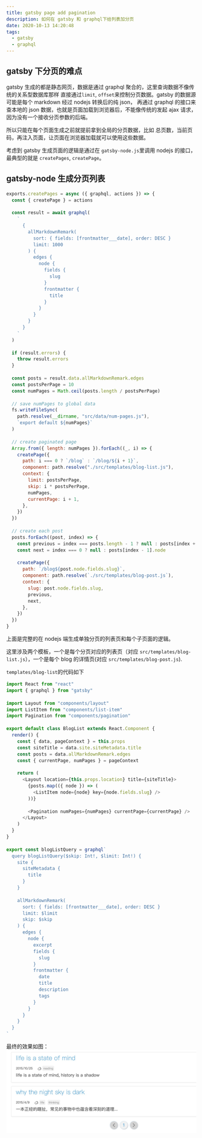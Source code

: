 ```yaml
---
title: gatsby page add pagination
description: 如何在 gatsby 和 graphql下给列表加分页
date: 2020-10-13 14:20:48
tags:
  - gatsby
  - graphql
---
```


## gatsby 下分页的难点

gatsby 生成的都是静态网页，数据是通过 graphql 聚合的，这里查询数据不像传统的关系型数据库那样
直接通过`limit`, `offset`来控制分页数据。gatsby 的数据源可能是每个 markdown 经过 nodejs 转换后的纯 json，
再通过 graphql 的接口来查本地的 json 数据，也就是页面加载到浏览器后，不能像传统的发起 ajax 请求，因为没有一个接收分页参数的后端。

所以只能在每个页面生成之前就提前拿到全局的分页数据，比如 总页数，当前页码，再注入页面，让页面在浏览器加载就可以使用这些数据。

考虑到 gatsby 生成页面的逻辑是通过在 `gatsby-node.js`里调用 nodejs 的接口，最典型的就是 `createPages`, `createPage`。

## gatsby-node 生成分页列表

```javascript
exports.createPages = async ({ graphql, actions }) => {
  const { createPage } = actions

  const result = await graphql(
    `
      {
        allMarkdownRemark(
          sort: { fields: [frontmatter___date], order: DESC }
          limit: 1000
        ) {
          edges {
            node {
              fields {
                slug
              }
              frontmatter {
                title
              }
            }
          }
        }
      }
    `
  )

  if (result.errors) {
    throw result.errors
  }

  const posts = result.data.allMarkdownRemark.edges
  const postsPerPage = 10
  const numPages = Math.ceil(posts.length / postsPerPage)

  // save numPages to global data
  fs.writeFileSync(
    path.resolve(__dirname, "src/data/num-pages.js"),
    `export default ${numPages}`
  )

  // create paginated page
  Array.from({ length: numPages }).forEach((_, i) => {
    createPage({
      path: i === 0 ? `/blog` : `/blog/${i + 1}`,
      component: path.resolve("./src/templates/blog-list.js"),
      context: {
        limit: postsPerPage,
        skip: i * postsPerPage,
        numPages,
        currentPage: i + 1,
      },
    })
  })

  // create each post
  posts.forEach((post, index) => {
    const previous = index === posts.length - 1 ? null : posts[index + 1].node
    const next = index === 0 ? null : posts[index - 1].node

    createPage({
      path: `/blog${post.node.fields.slug}`,
      component: path.resolve(`./src/templates/blog-post.js`),
      context: {
        slug: post.node.fields.slug,
        previous,
        next,
      },
    })
  })
}
```

上面是完整的在 nodejs 端生成单独分页的列表页和每个子页面的逻辑。

这里涉及两个模板，一个是每个分页对应的列表页（对应 `src/templates/blog-list.js`），一个是每个 blog 的详情页(对应 `src/templates/blog-post.js`).

`templates/blog-list`的代码如下

```js
import React from "react"
import { graphql } from "gatsby"

import Layout from "components/layout"
import ListItem from "components/list-item"
import Pagination from "components/pagination"

export default class BlogList extends React.Component {
  render() {
    const { data, pageContext } = this.props
    const siteTitle = data.site.siteMetadata.title
    const posts = data.allMarkdownRemark.edges
    const { currentPage, numPages } = pageContext

    return (
      <Layout location={this.props.location} title={siteTitle}>
        {posts.map(({ node }) => (
          <ListItem node={node} key={node.fields.slug} />
        ))}

        <Pagination numPages={numPages} currentPage={currentPage} />
      </Layout>
    )
  }
}

export const blogListQuery = graphql`
  query blogListQuery($skip: Int!, $limit: Int!) {
    site {
      siteMetadata {
        title
      }
    }

    allMarkdownRemark(
      sort: { fields: [frontmatter___date], order: DESC }
      limit: $limit
      skip: $skip
    ) {
      edges {
        node {
          excerpt
          fields {
            slug
          }
          frontmatter {
            date
            title
            description
            tags
          }
        }
      }
    }
  }
`
```

最终的效果如图：
![](/assets/images/gatsby-pagination.jpg)
